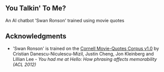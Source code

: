## You Talkin' To Me?

An AI chatbot 'Swan Ronson' trained using movie quotes


## Acknowledgments

* 'Swan Ronson' is trained on the [Cornell Movie-Quotes Corpus v1.0](https://www.cs.uic.edu/~liub/FBS/sentiment-analysis.html#lexicon)
by Cristian Danescu-Niculescu-Mizil, Justin Cheng, Jon Kleinberg and Lillian Lee -
*You had me at Hello: How phrasing affects memorability (ACL 2012)*